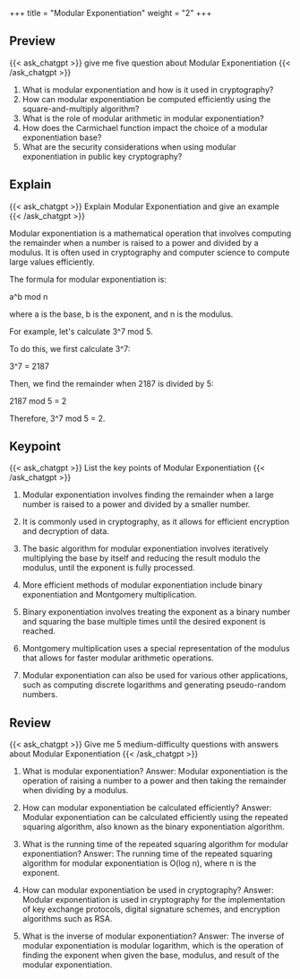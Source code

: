 +++
title = "Modular Exponentiation"
weight = "2"
+++
## Preview
{{< ask_chatgpt >}}
give me five question about Modular Exponentiation
{{< /ask_chatgpt >}}



1. What is modular exponentiation and how is it used in cryptography?
2. How can modular exponentiation be computed efficiently using the square-and-multiply algorithm?
3. What is the role of modular arithmetic in modular exponentiation?
4. How does the Carmichael function impact the choice of a modular exponentiation base?
5. What are the security considerations when using modular exponentiation in public key cryptography?   

## Explain
{{< ask_chatgpt >}}
Explain Modular Exponentiation and give an example
{{< /ask_chatgpt >}}



Modular exponentiation is a mathematical operation that involves computing the remainder when a number is raised to a power and divided by a modulus. It is often used in cryptography and computer science to compute large values efficiently.

The formula for modular exponentiation is:

a^b mod n

where a is the base, b is the exponent, and n is the modulus.

For example, let's calculate 3^7 mod 5.

To do this, we first calculate 3^7:

3^7 = 2187

Then, we find the remainder when 2187 is divided by 5:

2187 mod 5 = 2

Therefore, 3^7 mod 5 = 2.   

## Keypoint
{{< ask_chatgpt >}}
List the key points of Modular Exponentiation
{{< /ask_chatgpt >}}



1. Modular exponentiation involves finding the remainder when a large number is raised to a power and divided by a smaller number.

2. It is commonly used in cryptography, as it allows for efficient encryption and decryption of data.

3. The basic algorithm for modular exponentiation involves iteratively multiplying the base by itself and reducing the result modulo the modulus, until the exponent is fully processed.

4. More efficient methods of modular exponentiation include binary exponentiation and Montgomery multiplication.

5. Binary exponentiation involves treating the exponent as a binary number and squaring the base multiple times until the desired exponent is reached.

6. Montgomery multiplication uses a special representation of the modulus that allows for faster modular arithmetic operations.

7. Modular exponentiation can also be used for various other applications, such as computing discrete logarithms and generating pseudo-random numbers.   

## Review
{{< ask_chatgpt >}}
Give me 5 medium-difficulty questions with answers about Modular Exponentiation
{{< /ask_chatgpt >}}



1. What is modular exponentiation?
Answer: Modular exponentiation is the operation of raising a number to a power and then taking the remainder when dividing by a modulus.

2. How can modular exponentiation be calculated efficiently?
Answer: Modular exponentiation can be calculated efficiently using the repeated squaring algorithm, also known as the binary exponentiation algorithm.

3. What is the running time of the repeated squaring algorithm for modular exponentiation?
Answer: The running time of the repeated squaring algorithm for modular exponentiation is O(log n), where n is the exponent.

4. How can modular exponentiation be used in cryptography?
Answer: Modular exponentiation is used in cryptography for the implementation of key exchange protocols, digital signature schemes, and encryption algorithms such as RSA.

5. What is the inverse of modular exponentiation?
Answer: The inverse of modular exponentiation is modular logarithm, which is the operation of finding the exponent when given the base, modulus, and result of the modular exponentiation.   

